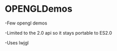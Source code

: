 OPENGLDemos
===========

-Few opengl demos

-Limited to the 2.0 api so it stays portable to ES2.0

-Uses lwjgl
